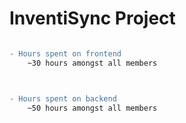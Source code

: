 # InventiSync Project

```diff

- Hours spent on frontend
    ~30 hours amongst all members



- Hours spent on backend
    ~50 hours amongst all members
```
